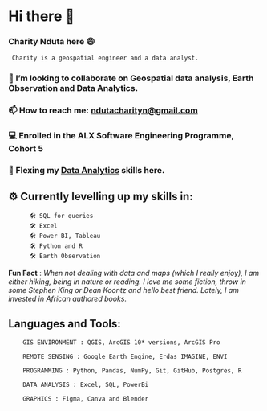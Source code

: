   # Hi there 👋
   ### Charity Nduta here :smile:
     Charity is a geospatial engineer and a data analyst.
     
   ###     🤝 I’m looking to collaborate on __Geospatial data analysis, Earth Observation and Data Analytics__.
 
   ###    📫 How to reach me: ndutacharityn@gmail.com
                           
   ###    💻 Enrolled in the **ALX Software Engineering Programme, Cohort 5**
   
   ###    :muscle: Flexing my [Data Analytics](https://github.com/NdutaCharity/Data_Analytics/) skills here.
   
  ##    ⚙ Currently levelling up my skills in:

          🛠 SQL for queries
          🛠 Excel
          🛠 Power BI, Tableau
          🛠 Python and R
          🛠 Earth Observation
           
   **Fun Fact** : _When not dealing with data and maps (which I really enjoy), I am either hiking, being in nature or reading.
      I love me some fiction, throw in some Stephen King or Dean  Koontz and hello best friend.
      Lately, I am invested in African authored books._
 

  ## Languages and Tools:
  
        GIS ENVIRONMENT : QGIS, ArcGIS 10* versions, ArcGIS Pro

        REMOTE SENSING : Google Earth Engine, Erdas IMAGINE, ENVI

        PROGRAMMING : Python, Pandas, NumPy, Git, GitHub, Postgres, R

        DATA ANALYSIS : Excel, SQL, PowerBi

        GRAPHICS : Figma, Canva and Blender
